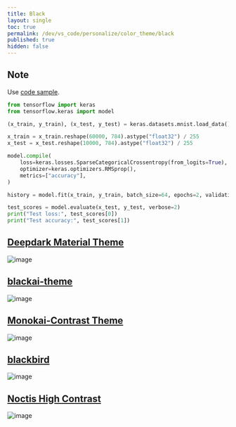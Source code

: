 ```yaml
---
title: Black
layout: single
toc: true
permalink: /dev/vs_code/personalize/color_theme/black
published: true
hidden: false
---
```


<head>
  <base target="_blank">
</head>



## Note

Use [code sample](https://www.tensorflow.org/guide/keras/functional#training_evaluation_and_inference).

```python
from tensorflow import keras
from tensorflow.keras import model

(x_train, y_train), (x_test, y_test) = keras.datasets.mnist.load_data()

x_train = x_train.reshape(60000, 784).astype("float32") / 255
x_test = x_test.reshape(10000, 784).astype("float32") / 255

model.compile(
    loss=keras.losses.SparseCategoricalCrossentropy(from_logits=True),
    optimizer=keras.optimizers.RMSprop(),
    metrics=["accuracy"],
)

history = model.fit(x_train, y_train, batch_size=64, epochs=2, validation_split=0.2)

test_scores = model.evaluate(x_test, y_test, verbose=2)
print("Test loss:", test_scores[0])
print("Test accuracy:", test_scores[1])
```



## [Deepdark Material Theme](https://marketplace.visualstudio.com/items?itemName=Nimda.deepdark-material)

![image](https://user-images.githubusercontent.com/92285528/141643004-9d628161-569b-4d2a-81ae-31ea67531a7e.png)



## [blackai-theme](https://marketplace.visualstudio.com/items?itemName=asilverio.blackai-visual-studio-code)

![image](https://user-images.githubusercontent.com/92285528/141642978-b0ce1d3c-c041-4493-9dd1-5e202b2de150.png)



## [Monokai-Contrast Theme](https://marketplace.visualstudio.com/items?itemName=gerane.Theme-Monokai-Contrast)

![image](https://user-images.githubusercontent.com/92285528/141643026-2750b814-410b-49f2-bbf0-fffc3935eca7.png)



## [blackbird](https://marketplace.visualstudio.com/items?itemName=MattGleich.theme-blackbird)

![image](https://user-images.githubusercontent.com/92285528/141642986-c63e6609-7179-4552-a2b9-e182c414579c.png)



## [Noctis High Contrast](https://marketplace.visualstudio.com/items?itemName=Kamen.noctis-high-contrast)

![image](https://user-images.githubusercontent.com/92285528/141643039-26f4f09f-ee43-4ae7-aa96-0a78e2e285e1.png)
